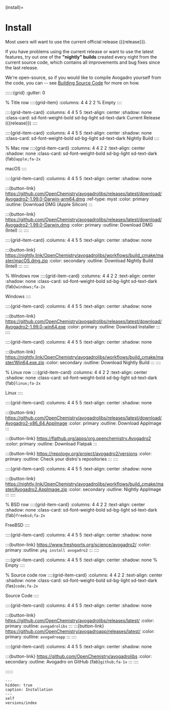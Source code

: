 (install)=

# Install

Most users will want to use the current official release ({{release}}).

If you have problems using the current release or want to use the latest features, try out one of the **"nightly" builds** created every night from the current source code, which contains all improvements and bug fixes since the last release.

We're open-source, so if you would like to compile Avogadro yourself from the code, you can -- see [Building Source Code](develop-build) for more on how.


::::::{grid}
:gutter: 0

% Title row
::::{grid-item}
:columns: 4 4 2 2
% Empty
::::


::::{grid-item-card}
:columns: 4 4 5 5
:text-align: center
:shadow: none
:class-card: sd-font-weight-bold sd-bg-light sd-text-dark
Current Release ({{release}})
::::


::::{grid-item-card}
:columns: 4 4 5 5
:text-align: center
:shadow: none
:class-card: sd-font-weight-bold sd-bg-light sd-text-dark
Nightly Build
::::


% Mac row
::::{grid-item-card}
:columns: 4 4 2 2
:text-align: center
:shadow: none
:class-card: sd-font-weight-bold sd-bg-light sd-text-dark
{fab}`apple;fa-2x`

macOS
::::


::::{grid-item-card}
:columns: 4 4 5 5
:text-align: center
:shadow: none

:::{button-link} https://github.com/OpenChemistry/avogadrolibs/releases/latest/download/Avogadro2-1.99.0-Darwin-arm64.dmg
:ref-type: myst
:color: primary
:outline:
Download DMG (Apple Silicon)
:::

:::{button-link} https://github.com/OpenChemistry/avogadrolibs/releases/latest/download/Avogadro2-1.99.0-Darwin.dmg
:color: primary
:outline:
Download DMG (Intel)
:::
::::


::::{grid-item-card}
:columns: 4 4 5 5
:text-align: center
:shadow: none

:::{button-link} https://nightly.link/OpenChemistry/avogadrolibs/workflows/build_cmake/master/macOS.dmg.zip
:color: secondary
:outline:
Download Nightly Build (Intel)
:::
::::


% Windows row
::::{grid-item-card}
:columns: 4 4 2 2
:text-align: center
:shadow: none
:class-card: sd-font-weight-bold sd-bg-light sd-text-dark
{fab}`windows;fa-2x`

Windows
::::


::::{grid-item-card}
:columns: 4 4 5 5
:text-align: center
:shadow: none

:::{button-link} https://github.com/OpenChemistry/avogadrolibs/releases/latest/download/Avogadro2-1.99.0-win64.exe
:color: primary
:outline:
Download Installer
:::
::::


::::{grid-item-card}
:columns: 4 4 5 5
:text-align: center
:shadow: none

:::{button-link} https://nightly.link/OpenChemistry/avogadrolibs/workflows/build_cmake/master/Win64.exe.zip
:color: secondary
:outline:
Download Nightly Build
:::
::::


% Linux row
::::{grid-item-card}
:columns: 4 4 2 2
:text-align: center
:shadow: none
:class-card: sd-font-weight-bold sd-bg-light sd-text-dark
{fab}`linux;fa-2x`

Linux
::::

::::{grid-item-card}
:columns: 4 4 5 5
:text-align: center
:shadow: none

:::{button-link} https://github.com/OpenChemistry/avogadrolibs/releases/latest/download/Avogadro2-x86_64.AppImage
:color: primary
:outline:
Download AppImage
:::

:::{button-link} https://flathub.org/apps/org.openchemistry.Avogadro2
:color: primary
:outline:
Download Flatpak
:::

:::{button-link} https://repology.org/project/avogadro2/versions
:color: primary
:outline:
Check your distro's repositories
:::
::::


::::{grid-item-card}
:columns: 4 4 5 5
:text-align: center
:shadow: none

:::{button-link} https://nightly.link/OpenChemistry/avogadrolibs/workflows/build_cmake/master/Avogadro2.AppImage.zip
:color: secondary
:outline:
Nightly AppImage
:::
::::


% BSD row
::::{grid-item-card}
:columns: 4 4 2 2
:text-align: center
:shadow: none
:class-card: sd-font-weight-bold sd-bg-light sd-text-dark
{fab}`freebsd;fa-2x`

FreeBSD
::::

::::{grid-item-card}
:columns: 4 4 5 5
:text-align: center
:shadow: none

:::{button-link} https://www.freshports.org/science/avogadro2/
:color: primary
:outline:
`pkg install avogadro2`
:::
::::

::::{grid-item-card}
:columns: 4 4 5 5
:text-align: center
:shadow: none
% Empty
::::


% Source code row
::::{grid-item-card}
:columns: 4 4 2 2
:text-align: center
:shadow: none
:class-card: sd-font-weight-bold sd-bg-light sd-text-dark
{fas}`code;fa-2x`

Source Code
::::

::::{grid-item-card}
:columns: 4 4 5 5
:text-align: center
:shadow: none

:::{button-link} https://github.com/OpenChemistry/avogadrolibs/releases/latest/
:color: primary
:outline:
`avogadrolibs`
:::
:::{button-link} https://github.com/OpenChemistry/avogadroapp/releases/latest/
:color: primary
:outline:
`avogadroapp`
:::
::::

::::{grid-item-card}
:columns: 4 4 5 5
:text-align: center
:shadow: none

:::{button-link} https://github.com/OpenChemistry/avogadrolibs
:color: secondary
:outline:
Avogadro on GitHub {fab}`github;fa-1x`
:::
::::

::::::


```{toctree}
---
hidden: true
caption: Installation
---
self
versions/index
```
